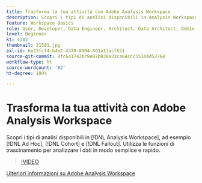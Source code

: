```yaml
---
title: Trasforma la tua attività con Adobe Analysis Workspace
description: Scopri i tipi di analisi disponibili in Analysis Workspace, ad esempio Ad hoc, Coorte e Fallout. Utilizza le funzioni di trascinamento per analizzare i dati in modo semplice e rapido.
feature: Workspace Basics
role: User, Developer, Data Engineer, Architect, Data Architect, Admin, Leader
level: Beginner
kt: 4382
thumbnail: 31501.jpg
exl-id: 6e23fcf4-b4e2-4370-8904-801a13acf651
source-git-commit: 8fc641743bc9e07b838a22ca64ccc15344d52764
workflow-type: ht
source-wordcount: '82'
ht-degree: 100%

---
```


# Trasforma la tua attività con Adobe Analysis Workspace

Scopri i tipi di analisi disponibili in [!DNL Analysis Workspace], ad esempio [!DNL Ad Hoc], [!DNL Cohort] e [!DNL Fallout]. Utilizza le funzioni di trascinamento per analizzare i dati in modo semplice e rapido.

>[!VIDEO](https://video.tv.adobe.com/v/31501/?quality=12&learn=on)

[Ulteriori informazioni su Adobe Analysis Workspace](https://business.adobe.com/products/analytics/ad-hoc-analysis.html?sdid=T32PLYTV&amp;mv=search&amp;lang=it)
